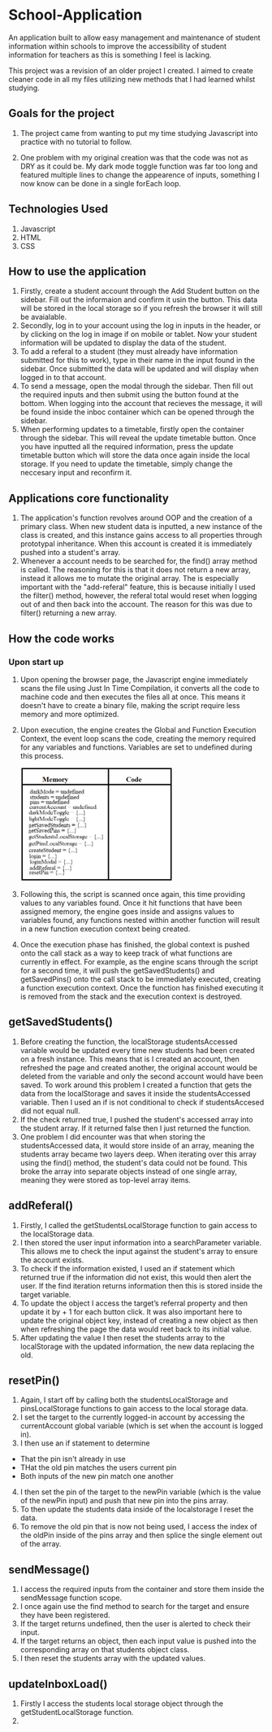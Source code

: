 # School-Application

An application built to allow easy management and maintenance of student information within schools to improve the accessibility of student information for teachers as this is something I feel is lacking.

This project was a revision of an older project I created. I aimed to create cleaner code in all my files utilizing new methods that I had learned whilst studying.

## Goals for the project

1. The project came from wanting to put my time studying Javascript into practice with no tutorial to follow.

1. One problem with my original creation was that the code was not as DRY as it could be. My dark mode toggle function was far too long and featured multiple lines to change the appearence of inputs, something I now know can be done in a single forEach loop.

## Technologies Used

1. Javascript
1. HTML
1. CSS

## How to use the application

1. Firstly, create a student account through the Add Student button on the sidebar. Fill out the informaion and confirm it usin the button. This data will be stored in the local storage so if you refresh the browser it will still be avaialable.
1. Secondly, log in to your account using the log in inputs in the header, or by clicking on the log in image if on mobile or tablet. Now your student information will be updated to display the data of the student.
1. To add a referal to a student (they must already have information submitted for this to work), type in their name in the input found in the sidebar. Once submitted the data will be updated and will display when logged in to that account.
1. To send a message, open the modal through the sidebar. Then fill out the required inputs and then submit using the button found at the bottom. When logging into the account that recieves the message, it will be found inside the inboc container which can be opened through the sidebar.
1. When performing updates to a timetable, firstly open the container through the sidebar. This will reveal the update timetable button. Once you have inputted all the required information, press the update timetable button which will store the data once again inside the local storage. If you need to update the timetable, simply change the neccesary input and reconfirm it.

## Applications core functionality

1. The application's function revolves around OOP and the creation of a primary class. When new student data is inputted, a new instance of the class is created, and this instance gains access to all properties through prototypal inheritance. When this account is created it is immediately pushed into a student's array.
1. Whenever a account needs to be searched for, the find() array method is called. The reasoning for this is that it does not return a new array, instead it allows me to mutate the original array. The is especially important with the "add-referal" feature, this is because initially I used the filter() method, however, the referal total would reset when logging out of and then back into the account. The reason for this was due to filter() returning a new array.

## How the code works

### Upon start up

1. Upon opening the browser page, the Javascript engine immediately scans the file using Just In Time Compilation, it converts all the code to machine code and then executes the files all at once. This means it doesn't have to create a binary file, making the script require less memory and more optimized.
1. Upon execution, the engine creates the Global and Function Execution Context, the event loop scans the code, creating the memory required for any variables and functions. Variables are set to undefined during this process.

   <img src="./images/process/creation-phase.png" width="300" />

1. Following this, the script is scanned once again, this time providing values to any variables found. Once it hit functions that have been assigned memory, the engine goes inside and assigns values to variables found, any functions nested within another function will result in a new function execution context being created.
1. Once the execution phase has finished, the global context is pushed onto the call stack as a way to keep track of what functions are currently in effect. For example, as the engine scans through the script for a second time, it will push the getSavedStudents() and getSavedPins() onto the call stack to be immediately executed, creating a function execution context. Once the function has finished executing it is removed from the stack and the execution context is destroyed.

## getSavedStudents()

1. Before creating the function, the localStorage studentsAccessed variable would be updated every time new students had been created on a fresh instance. This means that is I created an account, then refreshed the page and created another, the original account would be deleted from the variable and only the second account would have been saved. To work around this problem I created a function that gets the data from the localStorage and saves it inside the studentsAccessed variable. Then I used an if is not conditional to check if studentsAccesed did not equal null.
1. If the check returned true, I pushed the student's accessed array into the student array. If it returned false then I just returned the function.
1. One problem I did encounter was that when storing the studentsAccessed data, it would store inside of an array, meaning the students array became two layers deep. When iterating over this array using the find() method, the student's data could not be found. This broke the array into separate objects instead of one single array, meaning they were stored as top-level array items.

## addReferal()

1. Firstly, I called the getStudentsLocalStorage function to gain access to the localStorage data.
1. I then stored the user input information into a searchParameter variable. This allows me to check the input against the student's array to ensure the account exists.
1. To check if the information existed, I used an if statement which returned true if the information did not exist, this would then alert the user. If the find iteration returns information then this is stored inside the target variable.
1. To update the object I access the target’s referral property and then update it by + 1 for each button click. It was also important here to update the original object key, instead of creating a new object as then when refreshing the page the data would reet back to its initial value.
1. After updating the value I then reset the students array to the localStorage with the updated information, the new data replacing the old.

## resetPin()

1. Again, I start off by calling both the studentsLocalStorage and pinsLocalStorage functions to gain access to the local storage data.
1. I set the target to the currently logged-in account by accessing the currentAccount global variable (which is set when the account is logged in).
1. I then use an if statement to determine

- That the pin isn't already in use
- THat the old pin matches the users current pin
- Both inputs of the new pin match one another

4. I then set the pin of the target to the newPin variable (which is the value of the newPin input) and push that new pin into the pins array.
1. To then update the students data inside of the localstorage I reset the data.
1. To remove the old pin that is now not being used, I access the index of the oldPin inside of the pins array and then splice the single element out of the array.

## sendMessage()

1. I access the required inputs from the container and store them inside the sendMessage function scope.
1. I once again use the find method to search for the target and ensure they have been registered.
1. If the target returns undefined, then the user is alerted to check their input.
1. If the target returns an object, then each input value is pushed into the corresponding array on that students object class.
1. I then reset the students array with the updated values.

## updateInboxLoad()

1. Firstly I access the students local storage object through the getStudentLocalStorage function.
1.
